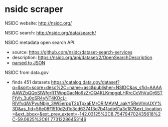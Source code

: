 nsidc scraper
=============

NSIDC website: <http://nsidc.org/>

NSIDC search: <http://nsidc.org/data/search/>

NSIDC metadata open search API: 

* source: <https://github.com/nsidc/dataset-search-services> 
* description: <https://nsidc.org/api/dataset/2/OpenSearchDescription>
* [parsed to JSON](nsidc_from_opensearch.json)

NSIDC from data.gov

* finds 451 datasets <https://catalog.data.gov/dataset?q=&sort=score+desc%2C+name+asc&publisher=NSIDC&as_sfid=AAAAAAWZbQQoSlWfgrRTWppGacNo9zZrOQ4KLKmpgqLHRrcCcVhVuOr6STFtVh_3u0oSR4yNT4KOcL-RIVfvdAVPyuNbjn_3Wi5erpgT2bTpxaEMrORIMAVM_aakY5ReVIVoUXY%3D&as_fid=56e08f1510d2d1c3cd6374f3d7b41adb61a3c187&ext_location=&ext_bbox=&ext_prev_extent=-142.03125%2C8.754794702435618%2C-59.0625%2C61.77312286453146>
